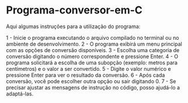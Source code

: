# Programa-conversor-em-C

Aqui algumas instruções para a utilização do programa:

1 - Inicie o programa executando o arquivo compilado no terminal ou no ambiente de desenvolvimento.
2 - O programa exibirá um menu principal com as opções de conversão disponíveis.
3 - Escolha uma categoria de conversão digitando o número correspondente e pressione Enter.
4 - O programa solicitará a escolha de uma subopção (exemplo: metros para centímetros) e o valor a ser convertido.
5 - Digite o valor numérico e pressione Enter para ver o resultado da conversão.
6 - Após cada conversão, você pode escolher outra opção ou sair digitando 0.
7 - Se precisar ajustar as mensagens de instrução no código, posso ajudá-lo a adaptá-las.
